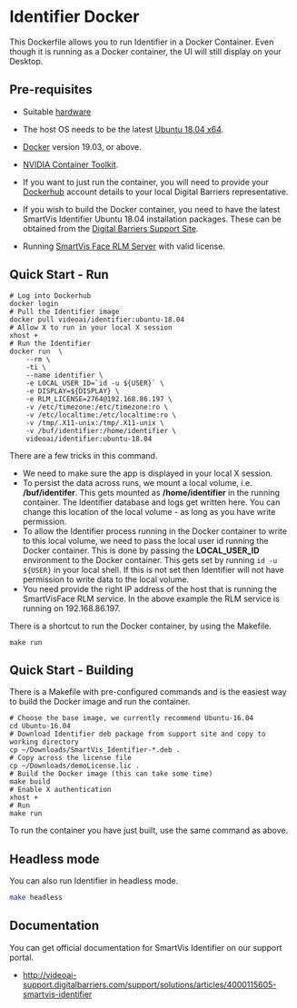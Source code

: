# Identifier Docker

This Dockerfile allows you to run Identifier in a Docker Container. 
Even though it is running as a Docker container, the UI will still 
display on your Desktop.

## Pre-requisites

  * Suitable [hardware](http://videoai-support.digitalbarriers.com/support/solutions/articles/4000122220-does-my-system-meet-the-requirements-for-identifier-)

  * The host OS needs to be the latest [Ubuntu 18.04 x64](https://releases.ubuntu.com/18.04/).

  * [Docker](https://docs.docker.com/install/linux/docker-ce/ubuntu) version 19.03, or above.
  
  * [NVIDIA Container Toolkit](https://github.com/NVIDIA/nvidia-docker).

  * If you want to just run the container, you will need to provide your [Dockerhub](https://dockerhub.com) account details
to your local Digital Barriers representative.  

  * If you wish to build the Docker container, you need to have the latest SmartVis Identifier Ubuntu 18.04 installation 
packages.  These can be obtained from the [Digital Barriers Support Site](http://videoai-support.digitalbarriers.com/support/home).

  * Running [SmartVis Face RLM Server](http://videoai-support.digitalbarriers.com/support/solutions/articles/4000155943-smartvis-face-server-and-mobile-6-2-5) with valid license. 
  
## Quick Start - Run
```shell script
# Log into Dockerhub
docker login
# Pull the Identifier image
docker pull videoai/identifier:ubuntu-18.04
# Allow X to run in your local X session
xhost +
# Run the Identifier
docker run  \
    --rm \
    -ti \
    --name identifier \
    -e LOCAL_USER_ID=`id -u ${USER}` \
    -e DISPLAY=${DISPLAY} \
    -e RLM_LICENSE=2764@192.168.86.197 \
    -v /etc/timezone:/etc/timezone:ro \
    -v /etc/localtime:/etc/localtime:ro \
    -v /tmp/.X11-unix:/tmp/.X11-unix \
    -v /buf/identifier:/home/identifier \
    videoai/identifier:ubuntu-18.04
```

There are a few tricks in this command.  
  * We need to make sure the app is displayed in your local X session.  
  * To persist the data across runs, we mount a local volume, i.e. **/buf/identifer**.  This gets mounted as 
  **/home/identifier** in the running container.  The Identifier database and logs get written here.  You can change
  this location of the local volume - as long as you have write permission. 
  * To allow the Identifier process running in the Docker container to write to this local volume, we need to pass the 
  local user id running the Docker container.  This is done by passing the **LOCAL_USER_ID** environment to the Docker 
  container.  This gets set by running ```id -u ${USER}``` in your local shell. If this is not set then Identifier will 
  not have permission to write data to the local volume.
  * You need provide the right IP address of the host that is running the SmartVisFace RLM service.  In the above example
  the RLM service is running on 192.168.86.197.

There is a shortcut to run the Docker container, by using the Makefile.
```shell script
make run
```

## Quick Start - Building

There is a Makefile with pre-configured commands and is the easiest way to build 
the Docker image and run the container.

```shell script
# Choose the base image, we currently recommend Ubuntu-16.04
cd Ubuntu-16.04
# Download Identifier deb package from support site and copy to working directory
cp ~/Downloads/SmartVis_Identifier-*.deb .
# Copy across the license file 
cp ~/Downloads/demoLicense.lic .
# Build the Docker image (this can take some time)
make build
# Enable X authentication
xhost +
# Run
make run
```

To run the container you have just built, use the same command as above.
  
## Headless mode
You can also run Identifier in headless mode.
```bash
make headless
```

## Documentation

You can get official documentation for SmartVis Identifier on our support portal.

  *  http://videoai-support.digitalbarriers.com/support/solutions/articles/4000115605-smartvis-identifier

